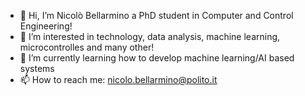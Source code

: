 - 👋 Hi, I’m Nicolò Bellarmino a PhD student in Computer and Control Engineering!
- 👀 I’m interested in technology, data analysis, machine learning, microcontrolles and many other!
- 🌱 I’m currently learning how to develop machine learning/AI based systems
- 📫 How to reach me: nicolo.bellarmino@polito.it

<!---
BellaNico4/BellaNico4 is a ✨ special ✨ repository because its `README.md` (this file) appears on your GitHub profile.
You can click the Preview link to take a look at your changes.
--->
